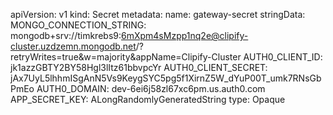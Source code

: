 apiVersion: v1
kind: Secret
metadata:
  name: gateway-secret
stringData:
  MONGO_CONNECTION_STRING: mongodb+srv://timkrebs9:6mXpm4sMzpp1nq2e@clipify-cluster.uzdzemn.mongodb.net/?retryWrites=true&w=majority&appName=Clipify-Cluster
  AUTH0_CLIENT_ID: jk1azzGBTY2BY58Hgl3lItz61bbvpcYr
  AUTH0_CLIENT_SECRET: jAx7UyL5lhhmISgAnN5Vs9KeygSYC5pg5f1XirnZ5W_dYuP00T_umk7RNsGbPmEo
  AUTH0_DOMAIN: dev-6ei6j58zl67xc6pm.us.auth0.com
  APP_SECRET_KEY: ALongRandomlyGeneratedString
type: Opaque